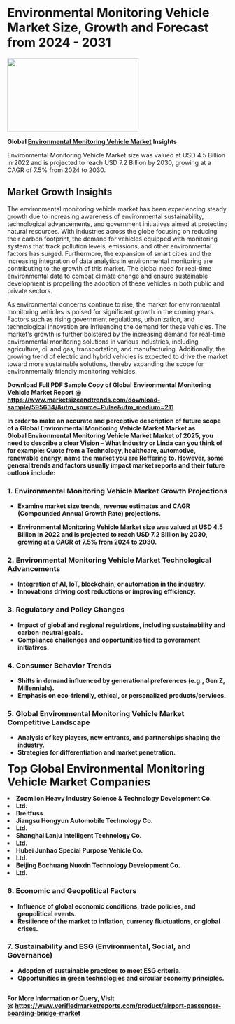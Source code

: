<H1>Environmental Monitoring Vehicle Market Size, Growth and Forecast from 2024 - 2031</H1><img class="aligncenter size-medium wp-image-584254" src="https://thirdeyenews.in/wp-content/uploads/2024/09/Global-Market-Research-300x168.jpeg" alt="" width="300" height="168" /><p><strong>Global&nbsp;<a href="https://www.marketsizeandtrends.com/download-sample/595634/&amp;utm_source=Pulse&amp;utm_medium=211">Environmental Monitoring Vehicle Market</a> Insights</strong></p><p>Environmental Monitoring Vehicle Market size was valued at USD 4.5 Billion in 2022 and is projected to reach USD 7.2 Billion by 2030, growing at a CAGR of 7.5% from 2024 to 2030.</p><p><h2>Market Growth Insights</h2> <p>The environmental monitoring vehicle market has been experiencing steady growth due to increasing awareness of environmental sustainability, technological advancements, and government initiatives aimed at protecting natural resources. With industries across the globe focusing on reducing their carbon footprint, the demand for vehicles equipped with monitoring systems that track pollution levels, emissions, and other environmental factors has surged. Furthermore, the expansion of smart cities and the increasing integration of data analytics in environmental monitoring are contributing to the growth of this market. The global need for real-time environmental data to combat climate change and ensure sustainable development is propelling the adoption of these vehicles in both public and private sectors.</p> <p><strong></strong></p> <p>As environmental concerns continue to rise, the market for environmental monitoring vehicles is poised for significant growth in the coming years. Factors such as rising government regulations, urbanization, and technological innovation are influencing the demand for these vehicles. The market's growth is further bolstered by the increasing demand for real-time environmental monitoring solutions in various industries, including agriculture, oil and gas, transportation, and manufacturing. Additionally, the growing trend of electric and hybrid vehicles is expected to drive the market toward more sustainable solutions, thereby expanding the scope for environmentally friendly monitoring vehicles.</p> <p><strong></p><p><span class=""><strong>Download Full PDF Sample Copy of Global Environmental Monitoring Vehicle Market Report</strong> @ <a href="https://www.marketsizeandtrends.com/download-sample/595634/&amp;utm_source=Pulse&amp;utm_medium=211" target="_blank">https://www.marketsizeandtrends.com/download-sample/595634/&amp;utm_source=Pulse&amp;utm_medium=211</a></span></p><p>In order to make an accurate and perceptive description of future scope of a Global&nbsp;Environmental Monitoring Vehicle Market Market as Global&nbsp;Environmental Monitoring Vehicle Market Market of 2025, you need to describe a clear Vision &ndash; What Industry or Linda can you think of for example: Quote from a Technology, healthcare, automotive, renewable energy, name the market you are Reffering to. However, some general trends and factors usually impact market reports and their future outlook include:</p><h3>1.&nbsp;<strong>Environmental Monitoring Vehicle Market Growth Projections</strong></h3><ul><li>Examine market size trends, revenue estimates and CAGR (Compounded Annual Growth Rate) projections.</li><li><p>Environmental Monitoring Vehicle Market size was valued at USD 4.5 Billion in 2022 and is projected to reach USD 7.2 Billion by 2030, growing at a CAGR of 7.5% from 2024 to 2030.</p></li></ul><h3>2.&nbsp;<strong>Environmental Monitoring Vehicle Market Technological Advancements</strong></h3><ul><li>Integration of AI, IoT, blockchain, or automation in the industry.</li><li>Innovations driving cost reductions or improving efficiency.</li></ul><h3>3.&nbsp;<strong>Regulatory and Policy Changes</strong></h3><ul><li>Impact of global and regional regulations, including sustainability and carbon-neutral goals.</li><li>Compliance challenges and opportunities tied to government initiatives.</li></ul><h3>4.&nbsp;<strong>Consumer Behavior Trends</strong></h3><ul><li>Shifts in demand influenced by generational preferences (e.g., Gen Z, Millennials).</li><li>Emphasis on eco-friendly, ethical, or personalized products/services.</li></ul><h3>5.&nbsp;<strong>Global Environmental Monitoring Vehicle Market Competitive Landscape</strong></h3><ul><li>Analysis of key players, new entrants, and partnerships shaping the industry.</li><li>Strategies for differentiation and market penetration.</li></ul><p data-pm-slice="1 1 []"><span style="color: inherit; font-family: inherit; font-size: 25px;">Top Global Environmental Monitoring Vehicle Market Companies</span></p><div class="" data-test-id=""><p><li>Zoomlion Heavy Industry Science & Technology Development Co.</li><li> Ltd.</li><li> Breitfuss</li><li> Jiangsu Hongyun Automobile Technology Co.</li><li> Ltd.</li><li> Shanghai Lanju Intelligent Technology Co.</li><li> Ltd.</li><li> Hubei Junhao Special Purpose Vehicle Co.</li><li> Ltd.</li><li> Beijing Bochuang Nuoxin Technology Development Co.</li><li> Ltd.</li></p></div><h3>6.&nbsp;<strong>Economic and Geopolitical Factors</strong></h3><ul><li>Influence of global economic conditions, trade policies, and geopolitical events.</li><li>Resilience of the market to inflation, currency fluctuations, or global crises.</li></ul><h3>7.&nbsp;<strong>Sustainability and ESG (Environmental, Social, and Governance)</strong></h3><ul><li>Adoption of sustainable practices to meet ESG criteria.</li><li>Opportunities in green technologies and circular economy principles.</li></ul><h2><strong style="font-size: 14px;">For More Information or Query, Visit @&nbsp;</strong><a style="background-color: #ffffff; font-size: 14px;" href="https://www.marketsizeandtrends.com/report/environmental-monitoring-vehicle-market/" target="_blank">https://www.verifiedmarketreports.com/product/airport-passenger-boarding-bridge-market</a></h2>
